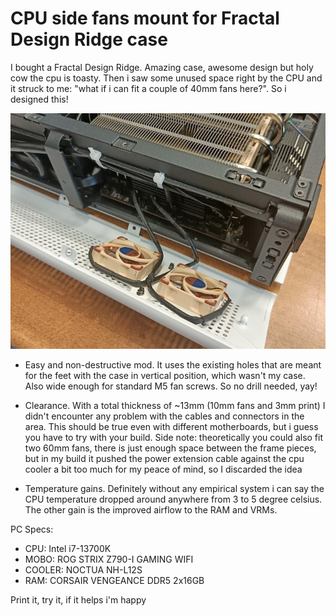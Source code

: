# CPU side fans mount for Fractal Design Ridge case

I bought a Fractal Design Ridge. Amazing case, awesome design but holy cow the cpu is toasty. Then i saw some unused space right by the CPU and it struck to me: "what if i can fit a couple of 40mm fans here?". So i designed this!

![alt text](https://github.com/DreightPP/FractalRidgeCPUSideFan/blob/main/photos/IMG20230623154428.jpg)

- Easy and non-destructive mod.
It uses the existing holes that are meant for the feet with the case in vertical position, which wasn't my case. Also wide enough for standard M5 fan screws. So no drill needed, yay!

- Clearance. 
With a total thickness of ~13mm (10mm fans and 3mm print) I didn't encounter any problem with the cables and connectors in the area. This should be true even with different motherboards, but i guess you have to try with your build.
Side note: theoretically you could also fit two 60mm fans, there is just enough space between the frame pieces, but in my build it pushed the power extension cable against the cpu cooler a bit too much for my peace of mind, so I discarded the idea

- Temperature gains. 
Definitely without any empirical system i can say the CPU temperature dropped around anywhere from 3 to 5 degree celsius. The other gain is the improved airflow to the RAM and VRMs.

PC Specs:
- CPU: Intel i7-13700K
- MOBO: ROG STRIX Z790-I GAMING WIFI
- COOLER: NOCTUA NH-L12S
- RAM: CORSAIR VENGEANCE DDR5 2x16GB

Print it, try it, if it helps i'm happy
